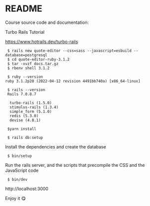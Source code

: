 # README

Course source code and documentation:

Turbo Rails Tutorial

https://www.hotrails.dev/turbo-rails


```
 $ rails new quote-editor --css=sass --javascript=esbuild --database=postgresql
 $ cd quote-editor-ruby-3.1.2
 $ tar -xvzf docs.tar.gz
 $ rbenv shell 3.1.2
```

```
 $ ruby --version
ruby 3.1.2p20 (2022-04-12 revision 4491bb740a) [x86_64-linux]
```
```
 $ rails --version
 Rails 7.0.8.7
```

```
  turbo-rails (1.5.0)
  stimulus-rails (1.3.4)
  simple_form (5.1.0)
  redis (5.3.0)
  devise (4.8.1)
```

```
 $yarn install
```

```
 $ rails db:setup

```

Install the dependencies and create the database
```
 $ bin/setup
```

Run the rails server, and the scripts that precompile the CSS and the JavaScript code
```
 $ bin/dev
```

http://localhost:3000


Enjoy it 😋

